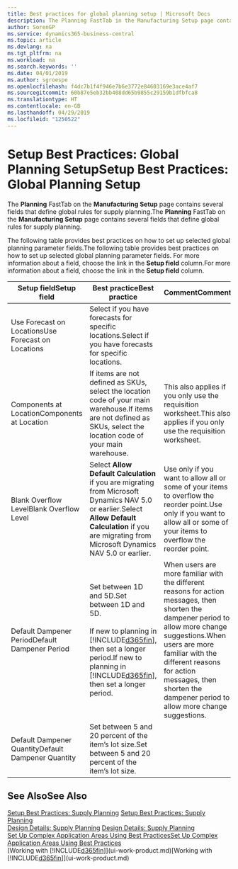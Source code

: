 ```yaml
---
title: Best practices for global planning setup | Microsoft Docs
description: The Planning FastTab in the Manufacturing Setup page contains several fields that define global rules for supply planning.
author: SorenGP
ms.service: dynamics365-business-central
ms.topic: article
ms.devlang: na
ms.tgt_pltfrm: na
ms.workload: na
ms.search.keywords: ''
ms.date: 04/01/2019
ms.author: sgroespe
ms.openlocfilehash: f4dc7b1f4f946e7b6e3772e84603169e3ace4af7
ms.sourcegitcommit: 60b87e5eb32bb408dd65b9855c29159b1dfbfca8
ms.translationtype: HT
ms.contentlocale: en-GB
ms.lasthandoff: 04/29/2019
ms.locfileid: "1250522"
---
```

# <a name="setup-best-practices-global-planning-setup"></a><span data-ttu-id="11fc6-103">Setup Best Practices: Global Planning Setup</span><span class="sxs-lookup"><span data-stu-id="11fc6-103">Setup Best Practices: Global Planning Setup</span></span>
<span data-ttu-id="11fc6-104">The **Planning** FastTab on the **Manufacturing Setup** page contains several fields that define global rules for supply planning.</span><span class="sxs-lookup"><span data-stu-id="11fc6-104">The **Planning** FastTab on the **Manufacturing Setup** page contains several fields that define global rules for supply planning.</span></span>  

 <span data-ttu-id="11fc6-105">The following table provides best practices on how to set up selected global planning parameter fields.</span><span class="sxs-lookup"><span data-stu-id="11fc6-105">The following table provides best practices on how to set up selected global planning parameter fields.</span></span> <span data-ttu-id="11fc6-106">For more information about a field, choose the link in the **Setup field** column.</span><span class="sxs-lookup"><span data-stu-id="11fc6-106">For more information about a field, choose the link in the **Setup field** column.</span></span>  

|<span data-ttu-id="11fc6-107">Setup field</span><span class="sxs-lookup"><span data-stu-id="11fc6-107">Setup field</span></span>|<span data-ttu-id="11fc6-108">Best practice</span><span class="sxs-lookup"><span data-stu-id="11fc6-108">Best practice</span></span>|<span data-ttu-id="11fc6-109">Comment</span><span class="sxs-lookup"><span data-stu-id="11fc6-109">Comment</span></span>|  
|-----------------|-------------------|-------------|  
|<span data-ttu-id="11fc6-110">Use Forecast on Locations</span><span class="sxs-lookup"><span data-stu-id="11fc6-110">Use Forecast on Locations</span></span>|<span data-ttu-id="11fc6-111">Select if you have forecasts for specific locations.</span><span class="sxs-lookup"><span data-stu-id="11fc6-111">Select if you have forecasts for specific locations.</span></span>||  
|<span data-ttu-id="11fc6-112">Components at Location</span><span class="sxs-lookup"><span data-stu-id="11fc6-112">Components at Location</span></span>|<span data-ttu-id="11fc6-113">If items are not defined as SKUs, select the location code of your main warehouse.</span><span class="sxs-lookup"><span data-stu-id="11fc6-113">If items are not defined as SKUs, select the location code of your main warehouse.</span></span>|<span data-ttu-id="11fc6-114">This also applies if you only use the requisition worksheet.</span><span class="sxs-lookup"><span data-stu-id="11fc6-114">This also applies if you only use the requisition worksheet.</span></span>|  
|<span data-ttu-id="11fc6-115">Blank Overflow Level</span><span class="sxs-lookup"><span data-stu-id="11fc6-115">Blank Overflow Level</span></span>|<span data-ttu-id="11fc6-116">Select **Allow Default Calculation** if you are migrating from Microsoft Dynamics NAV 5.0 or earlier.</span><span class="sxs-lookup"><span data-stu-id="11fc6-116">Select **Allow Default Calculation** if you are migrating from Microsoft Dynamics NAV 5.0 or earlier.</span></span>|<span data-ttu-id="11fc6-117">Use only if you want to allow all or some of your items to overflow the reorder point.</span><span class="sxs-lookup"><span data-stu-id="11fc6-117">Use only if you want to allow all or some of your items to overflow the reorder point.</span></span>|  
|<span data-ttu-id="11fc6-118">Default Dampener Period</span><span class="sxs-lookup"><span data-stu-id="11fc6-118">Default Dampener Period</span></span>|<span data-ttu-id="11fc6-119">Set between 1D and 5D.</span><span class="sxs-lookup"><span data-stu-id="11fc6-119">Set between 1D and 5D.</span></span><br /><br /> <span data-ttu-id="11fc6-120">If new to planning in [!INCLUDE[d365fin](includes/d365fin_md.md)], then set a longer period.</span><span class="sxs-lookup"><span data-stu-id="11fc6-120">If new to planning in [!INCLUDE[d365fin](includes/d365fin_md.md)], then set a longer period.</span></span>|<span data-ttu-id="11fc6-121">When users are more familiar with the different reasons for action messages, then shorten the dampener period to allow more change suggestions.</span><span class="sxs-lookup"><span data-stu-id="11fc6-121">When users are more familiar with the different reasons for action messages, then shorten the dampener period to allow more change suggestions.</span></span>|  
|<span data-ttu-id="11fc6-122">Default Dampener Quantity</span><span class="sxs-lookup"><span data-stu-id="11fc6-122">Default Dampener Quantity</span></span>|<span data-ttu-id="11fc6-123">Set between 5 and 20 percent of the item’s lot size.</span><span class="sxs-lookup"><span data-stu-id="11fc6-123">Set between 5 and 20 percent of the item’s lot size.</span></span>||  

## <a name="see-also"></a><span data-ttu-id="11fc6-124">See Also</span><span class="sxs-lookup"><span data-stu-id="11fc6-124">See Also</span></span>  
 <span data-ttu-id="11fc6-125">[Setup Best Practices: Supply Planning](setup-best-practices-supply-planning.md) </span><span class="sxs-lookup"><span data-stu-id="11fc6-125">[Setup Best Practices: Supply Planning](setup-best-practices-supply-planning.md) </span></span>  
 <span data-ttu-id="11fc6-126">[Design Details: Supply Planning](design-details-supply-planning.md) </span><span class="sxs-lookup"><span data-stu-id="11fc6-126">[Design Details: Supply Planning](design-details-supply-planning.md) </span></span>  
 [<span data-ttu-id="11fc6-127">Set Up Complex Application Areas Using Best Practices</span><span class="sxs-lookup"><span data-stu-id="11fc6-127">Set Up Complex Application Areas Using Best Practices</span></span>](set-up-complex-application-areas-using-best-practices.md)  
 <span data-ttu-id="11fc6-128">[Working with [!INCLUDE[d365fin](includes/d365fin_md.md)]](ui-work-product.md)</span><span class="sxs-lookup"><span data-stu-id="11fc6-128">[Working with [!INCLUDE[d365fin](includes/d365fin_md.md)]](ui-work-product.md)</span></span>
